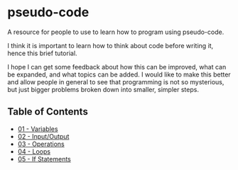 # pseudo-code
A resource for people to use to learn how to program using pseudo-code.

I think it is important to learn how to think about code before writing it, hence this brief tutorial.

I hope I can get some feedback about how this can be improved, what can be expanded, and what topics can be added.
I would like to make this better and allow people in general to see that programming is not so mysterious, but just bigger problems broken down into smaller, simpler steps.

## Table of Contents
  - [01 - Variables](01_variables.ipynb)<br />
  - [02 - Input/Output](02_input_output.ipynb)<br />
  - [03 - Operations](03_operations.ipynb)<br />
  - [04 - Loops](04_loops.ipynb)<br />
  - [05 - If Statements](05_if_statements.ipynb)<br />
